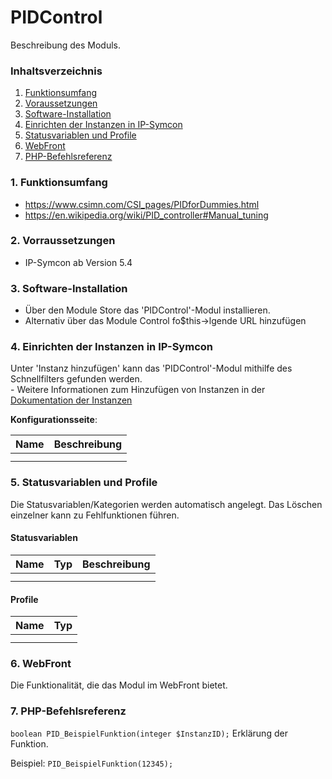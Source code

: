 # PIDControl
Beschreibung des Moduls.

### Inhaltsverzeichnis

1. [Funktionsumfang](#1-funktionsumfang)
2. [Voraussetzungen](#2-voraussetzungen)
3. [Software-Installation](#3-software-installation)
4. [Einrichten der Instanzen in IP-Symcon](#4-einrichten-der-instanzen-in-ip-symcon)
5. [Statusvariablen und Profile](#5-statusvariablen-und-profile)
6. [WebFront](#6-webfront)
7. [PHP-Befehlsreferenz](#7-php-befehlsreferenz)

### 1. Funktionsumfang

- https://www.csimn.com/CSI_pages/PIDforDummies.html
- https://en.wikipedia.org/wiki/PID_controller#Manual_tuning

### 2. Vorraussetzungen

- IP-Symcon ab Version 5.4

### 3. Software-Installation

* Über den Module Store das 'PIDControl'-Modul installieren.
* Alternativ über das Module Control fo$this->lgende URL hinzufügen

### 4. Einrichten der Instanzen in IP-Symcon

 Unter 'Instanz hinzufügen' kann das 'PIDControl'-Modul mithilfe des Schnellfilters gefunden werden.  
	- Weitere Informationen zum Hinzufügen von Instanzen in der [Dokumentation der Instanzen](https://www.symcon.de/service/dokumentation/konzepte/instanzen/#Instanz_hinzufügen)

__Konfigurationsseite__:

Name     | Beschreibung
-------- | ------------------
         |
         |

### 5. Statusvariablen und Profile

Die Statusvariablen/Kategorien werden automatisch angelegt. Das Löschen einzelner kann zu Fehlfunktionen führen.

#### Statusvariablen

Name   | Typ     | Beschreibung
------ | ------- | ------------
       |         |
       |         |

#### Profile

Name   | Typ
------ | -------
       |
       |

### 6. WebFront

Die Funktionalität, die das Modul im WebFront bietet.

### 7. PHP-Befehlsreferenz

`boolean PID_BeispielFunktion(integer $InstanzID);`
Erklärung der Funktion.

Beispiel:
`PID_BeispielFunktion(12345);`